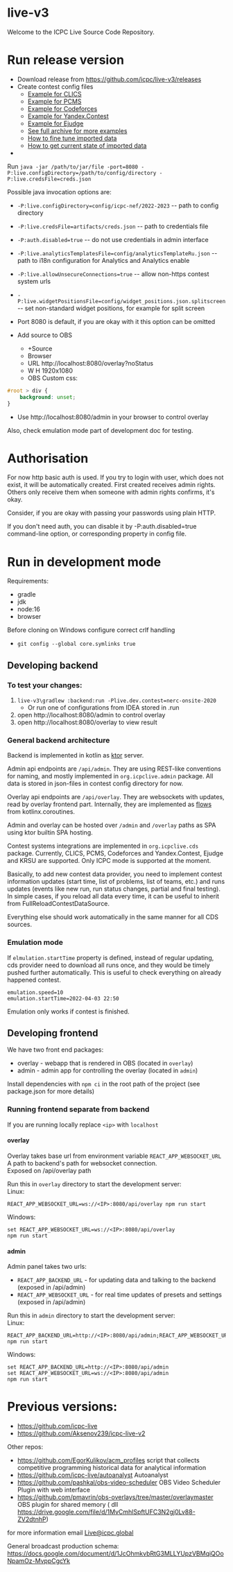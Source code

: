 # live-v3

Welcome to the ICPC Live Source Code Repository.

# Run release version

* Download release from https://github.com/icpc/live-v3/releases
* Create contest config files
    * [Example for CLICS](https://github.com/icpc/live-v3/tree/main/config/icpc-rmc/2021)
    * [Example for PCMS](https://github.com/icpc/live-v3/tree/main/config/icpc-nef/2021-2022/main)
    * [Example for Codeforces](https://github.com/icpc/live-v3/tree/main/config/vkoshp/2022-junior)
    * [Example for Yandex.Contest](https://github.com/icpc/live-v3/tree/main/config/_examples/_yandex/)
    * [Example for Ejudge](https://github.com/icpc/live-v3/tree/main/config/lscpc/2022/)
    * [See full archive for more examples](https://github.com/icpc/live-v3/tree/main/config)
    * [How to fine tune imported data](https://github.com/icpc/live-v3/blob/main/advanced.json.md)
    * [How to get current state of imported data](http://localhost:8080/api/admin/advancedJsonPreview?fields=all)
*

Run `java -jar /path/to/jar/file -port=8080 -P:live.configDirectory=/path/to/config/directory -P:live.credsFile=creds.json`

Possible java invocation options are:
* ```-P:live.configDirectory=config/icpc-nef/2022-2023``` -- path to config directory
* ```-P:live.credsFile=artifacts/creds.json``` -- path to credentials file
* ```-P:auth.disabled=true``` -- do not use credentials in admin interface
* ```-P:live.analyticsTemplatesFile=config/analyticsTemplateRu.json``` -- path to i18n configuration for Analytics and Analytics enable
* ```-P:live.allowUnsecureConnections=true``` -- allow non-https contest system urls
* ```-P:live.widgetPositionsFile=config/widget_positions.json.splitscreen``` -- set non-standard widget positions, for example for split screen 


* Port 8080 is default, if you are okay with it this option can be omitted

* Add source to OBS
    * +Source
    * Browser
    * URL http://localhost:8080/overlay?noStatus
    * W H 1920x1080
    * OBS Custom css:

```css
#root > div {
    background: unset;
}
```

* Use http://localhost:8080/admin in your browser to control overlay

Also, check emulation mode part of development doc for testing.

# Authorisation

For now http basic auth is used. If you try to login with
user, which does not exist, it will be automatically created.
First created receives admin rights. Others only receive them when
someone with admin rights confirms, it's okay.

Consider, if you are okay with passing your passwords using plain HTTP.

If you don't need auth, you can disable it by -P:auth.disabled=true command-line option,
or corresponding property in config file.

# Run in development mode

Requirements:

* gradle
* jdk
* node:16
* browser

Before cloning on Windows configure correct crlf handling

* `git config --global core.symlinks true`

## Developing backend

### To test your changes:

1. `live-v3\gradlew :backend:run -Plive.dev.contest=nerc-onsite-2020`
   * Or run one of configurations from IDEA stored in .run
2. open http://localhost:8080/admin to control overlay
3. open http://localhost:8080/overlay to view result

### General backend architecture

Backend is implemented in kotlin as [ktor](https://ktor.io/docs/) server.

Admin api endpoints are `/api/admin`. They are using REST-like conventions for naming,
and mostly implemented in `org.icpclive.admin` package. All data is stored in json-files in
contest config directory for now.

Overlay api endpoints are `/api/overlay`. They are websockets with updates, read by
overlay frontend part. Internally, they are implemented
as [flows](https://kotlin.github.io/kotlinx.coroutines/kotlinx-coroutines-core/kotlinx.coroutines.flow/-flow/)
from kotlinx.coroutines.

Admin and overlay can be hosted over `/admin` and `/overlay` paths as SPA using ktor builtin
SPA hosting.

Contest systems integrations are implemented in `org.icpclive.cds` package. Currently,
CLICS, PCMS, Codeforces and Yandex.Contest, Ejudge and KRSU are supported. Only ICPC mode
is supported at the moment.

Basically, to add new contest data provider, you need to implement contest information updates
(start time, list of problems, list of teams, etc.) and runs updates (events like new run, run status changes, partial
and final testing). In simple cases, if you reload all data every time, it can be useful to inherit from FullReloadContestDataSource. 

Everything else should work automatically in the same manner for all CDS sources.

### Emulation mode

If `elmulation.startTime` property is defined, instead of regular updating, cds provider need to download all runs once,
and
they would be timely pushed further automatically. This is useful to check everything on already happened contest.

```
emulation.speed=10
emulation.startTime=2022-04-03 22:50
```

Emulation only works if contest is finished. 

## Developing frontend

We have two front end packages:

* overlay - webapp that is rendered in OBS (located in `overlay`)
* admin - admin app for controlling the overlay (located in `admin`)

Install dependencies with `npm ci` in the root path of the project
(see package.json for more details)

### Running frontend separate from backend

If you are running locally replace `<ip>` with `localhost`

#### overlay

Overlay takes base url from environment variable `REACT_APP_WEBSOCKET_URL`  
A path to backend's path for websocket connection.  
Exposed on /api/overlay path

Run this in `overlay` directory to start the development server:  
Linux:

```
REACT_APP_WEBSOCKET_URL=ws://<IP>:8080/api/overlay npm run start
```

Windows:

```
set REACT_APP_WEBSOCKET_URL=ws://<IP>:8080/api/overlay  
npm run start
```

#### admin

Admin panel takes two urls:

* `REACT_APP_BACKEND_URL` - for updating data and talking to the backend (exposed in /api/admin)
* `REACT_APP_WEBSOCKET_URL` - for real time updates of presets and settings (exposed in /api/admin)

Run this in `admin` directory to start the development server:  
Linux:

```
REACT_APP_BACKEND_URL=http://<IP>:8080/api/admin;REACT_APP_WEBSOCKET_URL=ws://<IP>:8080/api/admin npm run start
```

Windows:

```
set REACT_APP_BACKEND_URL=http://<IP>:8080/api/admin  
set REACT_APP_WEBSOCKET_URL=ws://<IP>:8080/api/admin
npm run start
```

# Previous versions:

* https://github.com/icpc-live
* https://github.com/Aksenov239/icpc-live-v2

Other repos:

* https://github.com/EgorKulikov/acm_profiles script that collects competitive programming historical data for
  analytical information
* https://github.com/icpc-live/autoanalyst Autoanalyst
* https://github.com/pashkal/obs-video-scheduler OBS Video Scheduler Plugin with web interface
* https://github.com/pmavrin/obs-overlays/tree/master/overlaymaster OBS plugin for shared memory  (
  dll https://drive.google.com/file/d/1MvCmhlSpftUFC3N2gj0Lv88-ZV2dtnhP)

for more information email Live@icpc.global

General broadcast production schema: https://docs.google.com/document/d/1JcOhmkvbRtG3MLLYUpzVBMqiQOoNpamOz-MvppCgcYk
